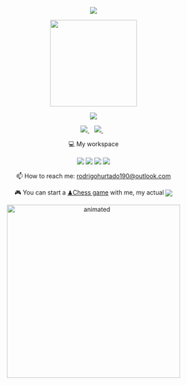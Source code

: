 <p align="center">
  <img src="https://readme-typing-svg.herokuapp.com?font=comfortaa&color=016EEA&size=24&width=500&lines=Hi+👋+I'm+Arnoldd+Hernandez">
</p>


<div id="header" align="center">
    <img src="https://i.giphy.com/media/bGgsc5mWoryfgKBx1u/giphy.gif" width="200" />
</div>

<p align="center">
    <img src="https://readme-typing-svg.herokuapp.com?font=comfortaa&color=016EEA&size=24&width=1200&lines=I'm+a+Biotechnology+student+passionate+about+programing+and+web+development">
</p>


<p align='center'>
  
  <a href="https://www.linkedin.com/in/rodrigo-hernandez-hurtado-b32863215/">
    <img src="https://img.shields.io/badge/linkedin-%230077B5.svg?&style=for-the-badge&logo=linkedin&logoColor=white" />
  </a>&nbsp;&nbsp;
  <a href="https://www.facebook.com/arnold.hernandez.3597/">
    <img src="https://img.shields.io/badge/Facebook-%231877F2.svg?style=for-the-badge&logo=facebook&logoColor=white" />        
  </a>&nbsp;&nbsp;
  
</p>


<p align='center'>
  💻 My workspace<br/><br/>
  <img src="https://img.shields.io/badge/windows 11-%230078D6.svg?&style=for-the-badge&logo=windows-11&logoColor=white" />
  <img src="https://img.shields.io/badge/intel core%20i7-8va-%230071C5.svg?style=for-the-badge&logo=intel&logoColor=white" />
  <img src="https://img.shields.io/badge/RAM-12GB-%230071C5.svg?&style=for-the-badge&logoColor=white" />
  <img src="https://img.shields.io/badge/nvidia-Mx%20130-%2376B900.svg?&style=for-the-badge&logo=nvidia&logoColor=white" />
</p>
<p align='center'>
  📫 How to reach me: <a href='mailto:rodrigohurtado190@outlook.com'>rodrigohurtado190@outlook.com</a>
</p>



<p align='center'>
  🎮 You can start a <a href='https://www.chess.com/member/elrodrix'>♟Chess game</a> with me, my actual
<img align='center' src='https://img.shields.io/badge/dynamic/json?label=rating&query=%24.chess_daily.last.rating&url=https%3A%2F%2Fapi.chess.com%2Fpub%2Fplayer%2Felrodrix%2Fstats'/>



<p align="center">
  <img src="https://user-images.githubusercontent.com/127006114/222953522-38c67a46-13d9-4c2b-80b2-3c1945dc8414.gif" alt="animated" width="400px">
</p>


